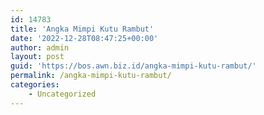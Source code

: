```yaml
---
id: 14783
title: 'Angka Mimpi Kutu Rambut'
date: '2022-12-28T08:47:25+00:00'
author: admin
layout: post
guid: 'https://bos.awn.biz.id/angka-mimpi-kutu-rambut/'
permalink: /angka-mimpi-kutu-rambut/
categories:
    - Uncategorized
---
```


